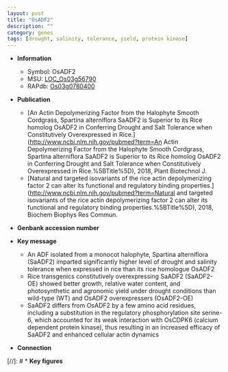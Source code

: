 ```yaml
---
layout: post
title: "OsADF2"
description: ""
category: genes
tags: [drought, salinity, tolerance, yield, protein kinase]
---
```


* **Information**  
    + Symbol: OsADF2  
    + MSU: [LOC_Os03g56790](http://rice.plantbiology.msu.edu/cgi-bin/ORF_infopage.cgi?orf=LOC_Os03g56790)  
    + RAPdb: [Os03g0780400](http://rapdb.dna.affrc.go.jp/viewer/gbrowse_details/irgsp1?name=Os03g0780400)  

* **Publication**  
    + [An Actin Depolymerizing Factor from the Halophyte Smooth Cordgrass, Spartina alterniflora SaADF2 is Superior to its Rice homolog OsADF2 in Conferring Drought and Salt Tolerance when Constitutively Overexpressed in Rice.](http://www.ncbi.nlm.nih.gov/pubmed?term=An Actin Depolymerizing Factor from the Halophyte Smooth Cordgrass, Spartina alterniflora SaADF2 is Superior to its Rice homolog OsADF2 in Conferring Drought and Salt Tolerance when Constitutively Overexpressed in Rice.%5BTitle%5D), 2018, Plant Biotechnol J.
    + [Natural and targeted isovariants of the rice actin depolymerizing factor 2 can alter its functional and regulatory binding properties.](http://www.ncbi.nlm.nih.gov/pubmed?term=Natural and targeted isovariants of the rice actin depolymerizing factor 2 can alter its functional and regulatory binding properties.%5BTitle%5D), 2018, Biochem Biophys Res Commun.

* **Genbank accession number**  

* **Key message**  
    + An ADF isolated from a monocot halophyte, Spartina alterniflora (SaADF2) imparted significantly higher level of drought and salinity tolerance when expressed in rice than its rice homologue OsADF2
    + Rice transgenics constitutively overexpressing SaADF2 (SaADF2-OE) showed better growth, relative water content, and photosynthetic and agronomic yield under drought conditions than wild-type (WT) and OsADF2 overexpressers (OsADF2-OE)
    + SaADF2 differs from OsADF2 by a few amino acid residues, including a substitution in the regulatory phosphorylation site serine-6, which accounted for its weak interaction with OsCDPK6 (calcium dependent protein kinase), thus resulting in an increased efficacy of SaADF2 and enhanced cellular actin dynamics

* **Connection**  

[//]: # * **Key figures**  


